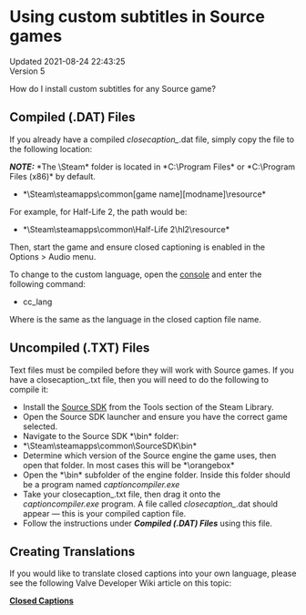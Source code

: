 # Using custom subtitles in Source games
Updated 2021-08-24 22:43:25  
Version 5  

How do I install custom subtitles for any Source game?  
  
## Compiled (.DAT) Files
If you already have a compiled *closecaption_<language>*.dat file, simply copy the file to the following location:  
  
***NOTE:*** *The \Steam\* folder is located in *C:\Program Files\* or *C:\Program Files (x86)\* by default.  

* *\Steam\steamapps\common\[game name]\[modname]\resource\*

  
For example, for Half-Life 2, the path would be:  

* *\Steam\steamapps\common\Half-Life 2\hl2\resource\*

  
Then, start the game and ensure closed captioning is enabled in the Options > Audio menu.  
  
To change to the custom language, open the [console](https://help.steampowered.com/en/faqs/view/4700-D10E-26BE-DDDD) and enter the following command:  

*  cc_lang *<language>*

  
Where *<language>* is the same as the language in the closed caption file name.  
  
## Uncompiled (.TXT) Files
Text files must be compiled before they will work with Source games. If you have a closecaption_*<language>*.txt file, then you will need to do the following to compile it:  

*  Install the [Source SDK](https://help.steampowered.com/en/faqs/view/1C0A-1DEA-CF8A-72F2) from the Tools section of the Steam Library.
*  Open the Source SDK launcher and ensure you have the correct game selected.
*  Navigate to the Source SDK *\bin\* folder:
* *\Steam\steamapps\common\\SourceSDK\bin\*
*  Determine which version of the Source engine the game uses, then open that folder. In most cases this will be *\orangebox\*
*  Open the *\bin\* subfolder of the engine folder. Inside this folder should be a program named *captioncompiler.exe*
*  Take your closecaption_*<language>*.txt file, then drag it onto the *captioncompiler.exe* program. A file called *closecaption_<language>*.dat should appear — this is your compiled caption file.
*  Follow the instructions under ***Compiled (.DAT) Files*** using this file.

  ## Creating Translations
If you would like to translate closed captions into your own language, please see the following Valve Developer Wiki article on this topic:  
  
[**Closed Captions**](http://developer.valvesoftware.com/wiki/Closed_Captions)